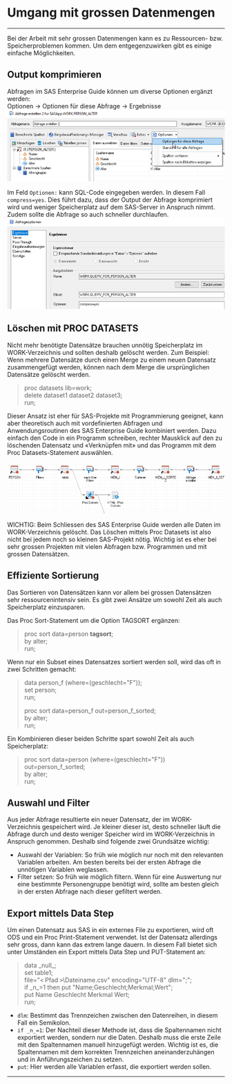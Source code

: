 Umgang mit grossen Datenmengen
==============================

* * *

Bei der Arbeit mit sehr grossen Datenmengen kann es zu Ressourcen- bzw. Speicherproblemen kommen. Um dem entgegenzuwirken gibt es einige einfache Möglichkeiten.

Output komprimieren
-------------------

Abfragen im SAS Enterprise Guide können um diverse Optionen ergänzt werden:  
Optionen -> Optionen für diese Abfrage -> Ergebnisse ![](img/big1.png)

Im Feld `Optionen:` kann SQL-Code eingegeben werden. In diesem Fall `compress=yes`. Dies führt dazu, dass der Output der Abfrage komprimiert wird und weniger Speicherplatz auf dem SAS-Server in Anspruch nimmt. Zudem sollte die Abfrage so auch schneller durchlaufen. ![](img/big2.png)

Löschen mit PROC DATASETS
-------------------------

Nicht mehr benötigte Datensätze brauchen unnötig Speicherplatz im WORK-Verzeichnis und sollten deshalb gelöscht werden. Zum Beispiel: Wenn mehrere Datensätze durch einen Merge zu einem neuen Datensatz zusammengefügt werden, können nach dem Merge die ursprünglichen Datensätze gelöscht werden.

> proc datasets lib=work;  
> delete dataset1 dataset2 dataset3;  
> run;

Dieser Ansatz ist eher für SAS-Projekte mit Programmierung geeignet, kann aber theoretisch auch mit vordefinierten Abfragen und Anwendungsroutinen des SAS Enterprise Guide kombiniert werden. Dazu einfach den Code in ein Programm schreiben, rechter Mausklick auf den zu löschenden Datensatz und «Verknüpfen mit» und das Programm mit dem Proc Datasets-Statement auswählen.

![](img/big3.png)

WICHTIG: Beim Schliessen des SAS Enterprise Guide werden alle Daten im WORK-Verzeichnis gelöscht. Das Löschen mittels Proc Datasets ist also nicht bei jedem noch so kleinen SAS-Projekt nötig. Wichtig ist es eher bei sehr grossen Projekten mit vielen Abfragen bzw. Programmen und mit grossen Datensätzen.

Effiziente Sortierung
---------------------

Das Sortieren von Datensätzen kann vor allem bei grossen Datensätzen sehr ressourcenintensiv sein. Es gibt zwei Ansätze um sowohl Zeit als auch Speicherplatz einzusparen.

Das Proc Sort-Statement um die Option TAGSORT ergänzen:

> proc sort data=person **tagsort**;  
> by alter;  
> run;

Wenn nur ein Subset eines Datensatzes sortiert werden soll, wird das oft in zwei Schritten gemacht:

> data person\_f (where=(geschlecht="F"));  
> set person;  
> run;
> 
> proc sort data=person\_f out=person\_f\_sorted;  
> by alter;  
> run;

Ein Kombinieren dieser beiden Schritte spart sowohl Zeit als auch Speicherplatz:

> proc sort data=person (where=(geschlecht="F")) out=person\_f\_sorted;  
> by alter;  
> run;

Auswahl und Filter
------------------

Aus jeder Abfrage resultierte ein neuer Datensatz, der im WORK-Verzeichnis gespeichert wird. Je kleiner dieser ist, desto schneller läuft die Abfrage durch und desto weniger Speicher wird im WORK-Verzeichnis in Anspruch genommen. Deshalb sind folgende zwei Grundsätze wichtig:

*   Auswahl der Variablen: So früh wie möglich nur noch mit den relevanten Variablen arbeiten. Am besten bereits bei der ersten Abfrage die unnötigen Variablen weglassen.
*   Filter setzen: So früh wie möglich filtern. Wenn für eine Auswertung nur eine bestimmte Personengruppe benötigt wird, sollte am besten gleich in der ersten Abfrage nach dieser gefiltert werden.

Export mittels Data Step
------------------------

Um einen Datensatz aus SAS in ein externes File zu exportieren, wird oft ODS und ein Proc Print-Statement verwendet. Ist der Datensatz allerdings sehr gross, dann kann das extrem lange dauern. In diesem Fall bietet sich unter Umständen ein Export mittels Data Step und PUT-Statement an:

> data \_null\_;  
> set table1;  
> file="< Pfad >\\Dateiname.csv" encoding="UTF-8" dlm=";";  
> if \_n\_=1 then put "Name;Geschlecht;Merkmal;Wert";  
> put Name Geschlecht Merkmal Wert;  
> run;

*   `dlm`: Bestimmt das Trennzeichen zwischen den Datenreihen, in diesem Fall ein Semikolon.
*   `if _n_=1`: Der Nachteil dieser Methode ist, dass die Spaltennamen nicht exportiert werden, sondern nur die Daten. Deshalb muss die erste Zeile mit den Spaltennamen manuell hinzugefügt werden. Wichtig ist es, die Spaltennamen mit dem korrekten Trennzeichen aneinanderzuhängen und in Anführungszeichen zu setzen.
*   `put`: Hier werden alle Variablen erfasst, die exportiert werden sollen.

* * *